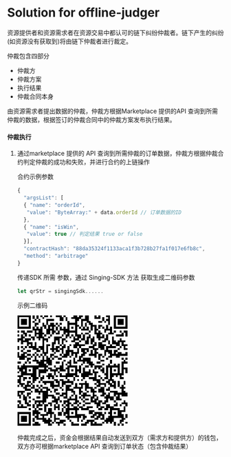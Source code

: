 # Solution for offline-judger

资源提供者和资源需求者在资源交易中都认可的链下纠纷仲裁者。链下产生的纠纷(如资源没有获取到)将由链下仲裁者进行裁定。

仲裁包含四部分

- 仲裁方
- 仲裁方案
- 执行结果
- 仲裁合同本身

由资源需求者提出数据的仲裁，仲裁方根据Marketplace 提供的API 查询到所需仲裁的数据，根据签订的仲裁合同中的仲裁方案发布执行结果。



#### 仲裁执行

1. 通过marketplace 提供的 API 查询到所需仲裁的订单数据，仲裁方根据仲裁合约判定仲裁的成功和失败，并进行合约的上链操作

   合约示例参数

   ```js
   {
     "argsList": [
     { "name": "orderId", 
      "value": "ByteArray:" + data.orderId // 订单数据的ID
     },
     { "name": "isWin", 
      "value": true // 判定结果 true or false
     }],
     "contractHash": "88da35324f1133aca1f3b728b27fa1f017e6fb8c",
     "method": "arbitrage"
   }
   ```

   传递SDK 所需 参数，通过  Singing-SDK 方法 获取生成二维码参数

   ```js
   let qrStr = singingSdk......
   ```

   

   示例二维码

   ![a](../../res/ontid_qrcode.png)

   仲裁完成之后，资金会根据结果自动发送到双方（需求方和提供方）的钱包，双方亦可根据marketplace API 查询到订单状态（包含仲裁结果）